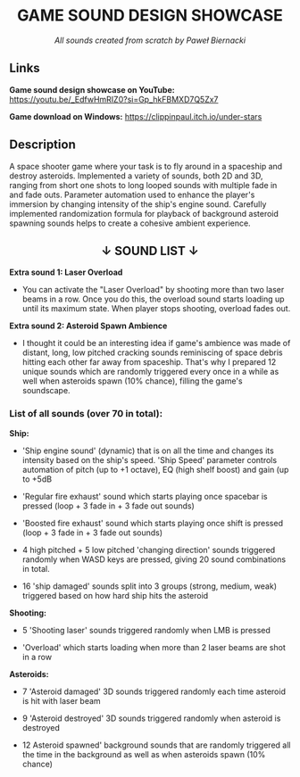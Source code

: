 <h1 align="center";>GAME SOUND DESIGN SHOWCASE</h2>

*<p align="center">All sounds created from scratch by Paweł Biernacki</p>*
## Links

**Game sound design showcase on YouTube:** https://youtu.be/_EdfwHmRIZ0?si=Gp_hkFBMXD7Q5Zx7

**Game download on Windows:** https://clippinpaul.itch.io/under-stars

## Description

A space shooter game where your task is to fly around in a spaceship and destroy asteroids. Implemented a variety of sounds, both 2D and 3D, ranging from short one shots to long looped sounds with multiple fade in and fade outs. Parameter automation used to enhance the player's immersion by changing intensity of the ship's engine sound. Carefully implemented randomization formula for playback of background asteroid spawning sounds helps to create a cohesive ambient experience.

<h2 align="center">
  &#8595; SOUND LIST &#8595;
</h2>

**Extra sound 1: Laser Overload**

- You can activate the "Laser Overload" by shooting more than two laser beams in a row. Once you do this, the overload sound starts loading up until its maximum state. When player stops shooting, overload fades out.

**Extra sound 2: Asteroid Spawn Ambience**

- I thought it could be an interesting idea if game's ambience was made of distant, long, low pitched cracking sounds reminiscing of space debris hitting each other far away from spaceship. That's why I prepared 12 unique sounds which are randomly triggered every once in a while as well when asteroids spawn (10% chance), filling the game's soundscape.  

### List of all sounds (over 70 in total):

**Ship:**

- 'Ship engine sound' (dynamic) that is on all the time and changes its intensity based on the ship's speed. 'Ship Speed' parameter controls automation of pitch (up to +1 octave), EQ (high shelf boost) and gain (up to +5dB  

- 'Regular fire exhaust' sound which starts playing once spacebar is pressed (loop + 3 fade in + 3 fade out sounds)  

- 'Boosted fire exhaust' sound which starts playing once shift is pressed (loop + 3 fade in + 3 fade out sounds)  

- 4 high pitched + 5 low pitched 'changing direction' sounds triggered randomly when WASD keys are pressed, giving 20 sound combinations in total.  

- 16 'ship damaged' sounds split into 3 groups (strong, medium, weak) triggered based on how hard ship hits the asteroid

**Shooting:**

- 5 'Shooting laser' sounds triggered randomly when LMB is pressed

- 'Overload' which starts loading when more than 2 laser beams are shot in a row

**Asteroids:**

- 7 'Asteroid damaged' 3D sounds triggered randomly each time asteroid is hit with laser beam

- 9 'Asteroid destroyed' 3D sounds triggered randomly when asteroid is destroyed

- 12 Asteroid spawned' background sounds that are randomly triggered all the time in the background as well as when asteroids spawn (10% chance)
